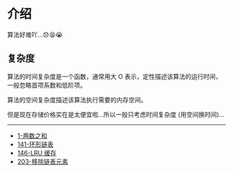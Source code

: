 # 介绍

算法好难吖...😞😫😭

## 复杂度

算法的时间复杂度是一个函数，通常用大 O 表示，定性描述该算法的运行时间，一般忽略首项系数和低阶项。

算法的空间复杂度描述该算法执行需要的内存空间。

但是现在存储价格实在是太便宜啦...所以一般只考虑时间复杂度 (用空间换时间)...

---

- [1-两数之和](./1-twoSum.md)
- [141-环形链表](./141-linkedListCycle.md)
- [146-LRU 缓存](./146-LRUCache.md)
- [203-移除链表元素](./203-removeLinkedListElements.md)
